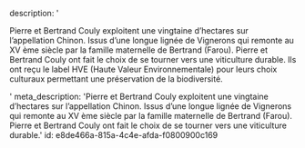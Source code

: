 description: '<p>Pierre et Bertrand&nbsp;Couly&nbsp;exploitent une vingtaine d’hectares sur l’appellation&nbsp;Chinon. Issus d’une longue lignée de Vignerons qui remonte au XV ème siècle par la famille maternelle de Bertrand (Farou).&nbsp;Pierre et Bertrand&nbsp;Couly&nbsp;ont fait le choix de se tourner vers une viticulture durable. Ils ont reçu le label&nbsp;HVE&nbsp;(Haute Valeur Environnementale) pour leurs choix culturaux permettant une préservation de la biodiversité.&nbsp;</p>'
meta_description: 'Pierre et Bertrand Couly exploitent une vingtaine d’hectares sur l’appellation Chinon. Issus d’une longue lignée de Vignerons qui remonte au XV ème siècle par la famille maternelle de Bertrand (Farou). Pierre et Bertrand Couly ont fait le choix de se tourner vers une viticulture durable.'
id: e8de466a-815a-4c4e-afda-f0800900c169
